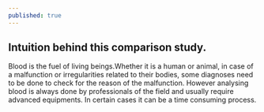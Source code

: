 ```yaml
---
published: true
---
```

## Intuition behind this comparison study.

Blood is the fuel of living beings.Whether it is a human or animal, in case of a malfunction or irregularities related to their bodies, some diagnoses need to be done to check for the reason of the malfunction. However analysing blood is always done by professionals of the field and usually require advanced equipments. In certain cases it can be a time consuming process.
